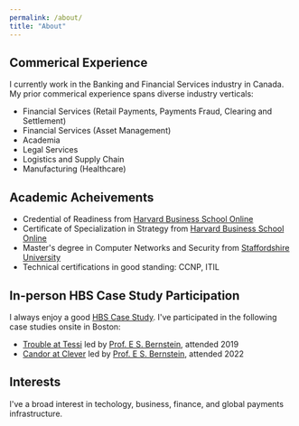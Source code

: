 ```yaml
---
permalink: /about/
title: "About"
---
```


## Commerical Experience
I currently work in the Banking and Financial Services industry in Canada. My prior commerical experience spans diverse industry verticals:

- Financial Services (Retail Payments, Payments Fraud, Clearing and Settlement)
- Financial Services (Asset Management)
- Academia
- Legal Services
- Logistics and Supply Chain
- Manufacturing (Healthcare)

## Academic Acheivements 
- Credential of Readiness from [Harvard Business School Online](https://online.hbs.edu/)
- Certificate of Specialization in Strategy from [Harvard Business School Online](https://online.hbs.edu/)
- Master's degree in Computer Networks and Security from [Staffordshire University](https://staffs.ac.uk/)
- Technical certifications in good standing: CCNP, ITIL

## In-person HBS Case Study Participation
I always enjoy a good [HBS Case Study](https://www.hbs.edu/mba/academic-experience/Pages/the-hbs-case-method.aspx). I've participated in the following case studies onsite in Boston:
- [Trouble at Tessi](https://www.hbs.edu/faculty/Pages/item.aspx?num=48436) led by [Prof. E S. Bernstein](https://www.hbs.edu/faculty/Pages/profile.aspx?facId=17441), attended 2019
- [Candor at Clever](https://www.hbs.edu/faculty/Pages/item.aspx?num=54494) led by [Prof. E S. Bernstein](https://www.hbs.edu/faculty/Pages/profile.aspx?facId=17441), attended 2022

## Interests
I've a broad interest in techology, business, finance, and global payments infrastructure.